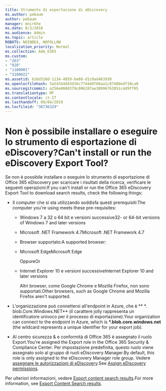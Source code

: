 ```yaml
---
title: Strumento di esportazione di eDiscovery
ms.author: pebaum
author: pebaum
manager: mnirkhe
ms.date: 8/3/2018
ms.audience: Admin
ms.topic: article
ROBOTS: NOINDEX, NOFOLLOW
localization_priority: Normal
ms.collection: Adm_O365
ms.custom:
- "263"
- "928"
- "1100001"
- "3100022"
ms.assetid: b16d310d-1134-4959-be68-d1c0ad463930
ms.openlocfilehash: 5a54344d43d16c77d440768aa1c87489edf10ca0
ms.sourcegitcommit: a256e8680379c006287ae30996763051c4d9ff85
ms.translationtype: MT
ms.contentlocale: it-IT
ms.lasthandoff: 09/04/2019
ms.locfileid: "36736329"
---
```

# <a name="cant-install-or-run-the-ediscovery-export-tool"></a><span data-ttu-id="81eaa-102">Non è possibile installare o eseguire lo strumento di esportazione di eDiscovery?</span><span class="sxs-lookup"><span data-stu-id="81eaa-102">Can't install or run the eDiscovery Export Tool?</span></span>

<span data-ttu-id="81eaa-103">Se non è possibile installare o eseguire lo strumento di esportazione di Office 365 eDiscovery per scaricare i risultati della ricerca, verificare le seguenti operazioni:</span><span class="sxs-lookup"><span data-stu-id="81eaa-103">If you can't install or run the Office 365 eDiscovery Export Tool to download search results, check the following things:</span></span>
  
- <span data-ttu-id="81eaa-104">Il computer che si sta utilizzando soddisfa questi prerequisiti:</span><span class="sxs-lookup"><span data-stu-id="81eaa-104">The computer you're using meets these pre-requisites:</span></span>

  - <span data-ttu-id="81eaa-105">Windows 7 a 32 o 64 bit e versioni successive</span><span class="sxs-lookup"><span data-stu-id="81eaa-105">32- or 64-bit versions of Windows 7 and later versions</span></span>

  - <span data-ttu-id="81eaa-106">Microsoft .NET Framework 4.7</span><span class="sxs-lookup"><span data-stu-id="81eaa-106">Microsoft .NET Framework 4.7</span></span>

  - <span data-ttu-id="81eaa-107">Browser supportato:</span><span class="sxs-lookup"><span data-stu-id="81eaa-107">A supported browser:</span></span>

  - <span data-ttu-id="81eaa-108">Microsoft Edge</span><span class="sxs-lookup"><span data-stu-id="81eaa-108">Microsoft Edge</span></span>

    <span data-ttu-id="81eaa-109">Oppure</span><span class="sxs-lookup"><span data-stu-id="81eaa-109">Or</span></span>

  - <span data-ttu-id="81eaa-110">Internet Explorer 10 e versioni successive</span><span class="sxs-lookup"><span data-stu-id="81eaa-110">Internet Explorer 10 and later versions</span></span>

    <span data-ttu-id="81eaa-111">Altri browser, come Google Chrome e Mozilla Firefox, non sono supportati.</span><span class="sxs-lookup"><span data-stu-id="81eaa-111">Other browsers, such as Google Chrome and Mozilla Firefox aren't supported.</span></span>

- <span data-ttu-id="81eaa-112">L'organizzazione può connettersi all'endpoint in Azure, che è \*\* \*. blob.Core.Windows.NET\*\* (il carattere jolly rappresenta un identificatore univoco per il processo di esportazione).</span><span class="sxs-lookup"><span data-stu-id="81eaa-112">Your organization can connect to the endpoint in Azure, which is **\*.blob.core.windows.net** (the wildcard represents a unique identifier for your export job).</span></span>

- <span data-ttu-id="81eaa-113">Al centro sicurezza &amp; e conformità di Office 365 è assegnato il ruolo Export.</span><span class="sxs-lookup"><span data-stu-id="81eaa-113">You're assigned the Export role in the Office 365 Security &amp; Compliance Center.</span></span> <span data-ttu-id="81eaa-114">Per impostazione predefinita, questo ruolo viene assegnato solo al gruppo di ruoli eDiscovery Manager.</span><span class="sxs-lookup"><span data-stu-id="81eaa-114">By default, this role is only assigned to the eDiscovery Manager role group.</span></span> <span data-ttu-id="81eaa-115">Vedere [assegnare le autorizzazioni di eDiscovery](https://docs.microsoft.com/office365/securitycompliance/assign-ediscovery-permissions).</span><span class="sxs-lookup"><span data-stu-id="81eaa-115">See [Assign eDiscovery permissions](https://docs.microsoft.com/office365/securitycompliance/assign-ediscovery-permissions).</span></span>

<span data-ttu-id="81eaa-116">Per ulteriori informazioni, vedere [Export content search results](https://docs.microsoft.com/office365/securitycompliance/export-search-results).</span><span class="sxs-lookup"><span data-stu-id="81eaa-116">For more information, see [Export Content Search results](https://docs.microsoft.com/office365/securitycompliance/export-search-results).</span></span>
  